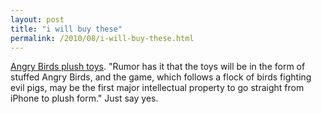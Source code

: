 ```yaml
---
layout: post
title: "i will buy these"
permalink: /2010/08/i-will-buy-these.html
---
```


<p><a href="http://techcrunch.com/2010/08/24/angry-birds/">Angry Birds plush toys</a>.  &quot;Rumor has it that the toys will be in the form of stuffed Angry Birds, and the game, which follows a flock of birds fighting evil pigs, may be the first major intellectual property to go straight from iPhone to plush form.&quot; Just say yes.</p>


